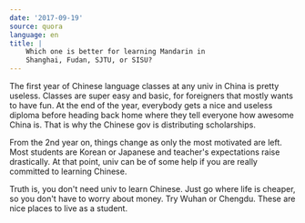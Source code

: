 ```yaml
---
date: '2017-09-19'
source: quora
language: en
title: |
    Which one is better for learning Mandarin in
    Shanghai, Fudan, SJTU, or SISU?
---
```


The first year of Chinese language classes at any univ in China is
pretty useless. Classes are super easy and basic, for foreigners that
mostly wants to have fun. At the end of the year, everybody gets a nice
and useless diploma before heading back home where they tell everyone
how awesome China is. That is why the Chinese gov is distributing
scholarships.

From the 2nd year on, things change as only the most motivated are left.
Most students are Korean or Japanese and teacher\'s expectations raise
drastically. At that point, univ can be of some help if you are really
committed to learning Chinese.

Truth is, you don\'t need univ to learn Chinese. Just go where life is
cheaper, so you don\'t have to worry about money. Try Wuhan or Chengdu.
These are nice places to live as a student.
